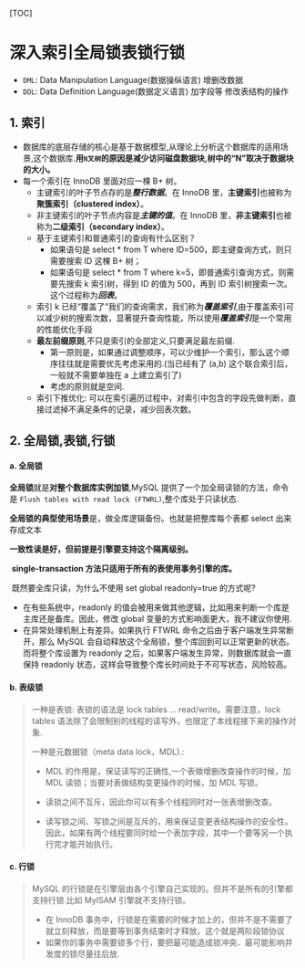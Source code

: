 [TOC]

# 深入索引全局锁表锁行锁

- `DML`: Data Manipulation Language(数据操纵语言) 增删改数据
- `DDL`: Data Definition Language(数据定义语言) 加字段等 修改表结构的操作

## 1. 索引

- 数据库的底层存储的核心是基于数据模型,从理论上分析这个数据库的适用场景,这个数据库.**用`N叉树`的原因是减少访问磁盘数据块,树中的“N”取决于数据块的大小。**
- 每一个索引在 InnoDB 里面对应一棵 B+ 树。
  - 主键索引的叶子节点存的是***整行数据***。在 InnoDB 里，**主键索引**也被称为**聚簇索引（clustered index）**。
  - 非主键索引的叶子节点内容是***主键的值***。在 InnoDB 里，**非主键索引**也被称为**二级索引（secondary index）**。
  - 基于主键索引和普通索引的查询有什么区别？
    - 如果语句是 select * from T where ID=500，即主键查询方式，则只需要搜索 ID 这棵 B+ 树；
    - 如果语句是 select * from T where k=5，即普通索引查询方式，则需要先搜索 k 索引树，得到 ID 的值为 500，再到 ID 索引树搜索一次。这个过程称为***回表***。
  - 索引 k 已经“覆盖了”我们的查询需求，我们称为***覆盖索引***,由于覆盖索引可以减少树的搜索次数，显著提升查询性能，所以使用***覆盖索引***是一个常用的性能优化手段
  - **最左前缀原则**,不只是索引的全部定义,只要满足最左前缀.
    - 第一原则是，如果通过调整顺序，可以少维护一个索引，那么这个顺序往往就是需要优先考虑采用的.(当已经有了 (a,b) 这个联合索引后，一般就不需要单独在 a 上建立索引了)
    - 考虑的原则就是空间.
  - 索引下推优化: 可以在索引遍历过程中，对索引中包含的字段先做判断，直接过滤掉不满足条件的记录，减少回表次数。

## 2. 全局锁,表锁,行锁

#### a. 全局锁

​	**全局锁**就是**对整个数据库实例加锁**,MySQL 提供了一个加全局读锁的方法，命令是 `Flush tables with read lock (FTWRL)`,整个库处于只读状态.

   **全局锁的典型使用场景**是，做全库逻辑备份。也就是把整库每个表都 select 出来存成文本

   **一致性读是好，但前提是引擎要支持这个隔离级别。**

​	**single-transaction 方法只适用于所有的表使用事务引擎的库。**

​	既然要全库只读，为什么不使用 set global readonly=true 的方式呢?

- 在有些系统中，readonly 的值会被用来做其他逻辑，比如用来判断一个库是主库还是备库。因此，修改 global 变量的方式影响面更大，我不建议你使用.
- 在异常处理机制上有差异。如果执行 FTWRL 命令之后由于客户端发生异常断开，那么 MySQL 会自动释放这个全局锁，整个库回到可以正常更新的状态。而将整个库设置为 readonly 之后，如果客户端发生异常，则数据库就会一直保持 readonly 状态，这样会导致整个库长时间处于不可写状态，风险较高。

#### b. 表级锁

> 一种是表锁: 表锁的语法是 lock tables … read/write。需要注意，lock tables 语法除了会限制别的线程的读写外，也限定了本线程接下来的操作对象.
>
> 一种是元数据锁（meta data lock，MDL).: 
>
> - MDL 的作用是，保证读写的正确性,一个表做增删改查操作的时候，加 MDL 读锁；当要对表做结构变更操作的时候，加 MDL 写锁。
>
> - 读锁之间不互斥，因此你可以有多个线程同时对一张表增删改查。
> - 读写锁之间、写锁之间是互斥的，用来保证变更表结构操作的安全性。因此，如果有两个线程要同时给一个表加字段，其中一个要等另一个执行完才能开始执行。

#### c. 行锁

> MySQL 的行锁是在引擎层由各个引擎自己实现的。但并不是所有的引擎都支持行锁.比如 MyISAM 引擎就不支持行锁。
>
> - 在 InnoDB 事务中，行锁是在需要的时候才加上的，但并不是不需要了就立刻释放，而是要等到事务结束时才释放。这个就是两阶段锁协议
> - 如果你的事务中需要锁多个行，要把最可能造成锁冲突、最可能影响并发度的锁尽量往后放.

